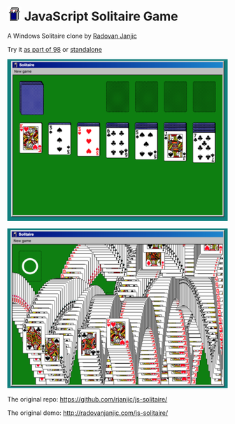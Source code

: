 # ![](../../images/icons/solitaire-32x32.png) JavaScript Solitaire Game

A Windows Solitaire clone by [Radovan Janjic](https://github.com/rjanjic)

Try it [as part of 98](https://98.js.org/) or [standalone](https://98.js.org/programs/js-solitaire/)


![JavaScript Solitaire](screen-shot.png)

![JavaScript Solitaire Win](screen-shot-win.png)

The original repo: https://github.com/rjanjic/js-solitaire/

The original demo: http://radovanjanjic.com/js-solitaire/
